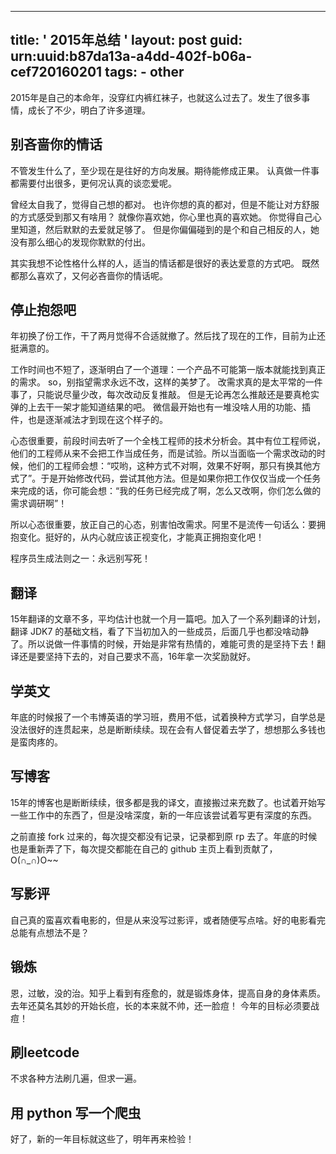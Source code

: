 
---
title: ' 2015年总结 '
layout: post
guid: urn:uuid:b87da13a-a4dd-402f-b06a-cef720160201
tags:
    - other
---
  
  
2015年是自己的本命年，没穿红内裤红袜子，也就这么过去了。发生了很多事情，成长了不少，明白了许多道理。

## 别吝啬你的情话 ##
不管发生什么了，至少现在是往好的方向发展。期待能修成正果。
认真做一件事都需要付出很多，更何况认真的谈恋爱呢。

曾经太自我了，觉得自己想的都对。
也许你想的真的都对，但是不能让对方舒服的方式感受到那又有啥用？
就像你喜欢她，你心里也真的喜欢她。
你觉得自己心里知道，然后默默的去爱就足够了。
但是你偏偏碰到的是个和自己相反的人，她没有那么细心的发现你默默的付出。

其实我想不论性格什么样的人，适当的情话都是很好的表达爱意的方式吧。
既然都那么喜欢了，又何必吝啬你的情话呢。

## 停止抱怨吧 ##
年初换了份工作，干了两月觉得不合适就撤了。然后找了现在的工作，目前为止还挺满意的。

工作时间也不短了，逐渐明白了一个道理：一个产品不可能第一版本就能找到真正的需求。
so，别指望需求永远不改，这样的美梦了。
改需求真的是太平常的一件事了，只能说尽量少改，每次改动反复推敲。
但是无论再怎么推敲还是要真枪实弹的上去干一架才能知道结果的吧。
微信最开始也有一堆没啥人用的功能、插件，也是逐渐减法才到现在这个样子的。

心态很重要，前段时间去听了一个全栈工程师的技术分析会。其中有位工程师说，他们的工程师从来不会把工作当成任务，而是试验。所以当面临一个需求改动的时候，他们的工程师会想：“哎哟，这种方式不对啊，效果不好啊，那只有换其他方式了”。于是开始修改代码，尝试其他方法。但是如果你把工作仅仅当成一个任务来完成的话，你可能会想：“我的任务已经完成了啊，怎么又改啊，你们怎么做的需求调研啊”！

所以心态很重要，放正自己的心态，别害怕改需求。阿里不是流传一句话么：要拥抱变化。挺好的，从内心就应该正视变化，才能真正拥抱变化吧！

程序员生成法则之一：永远别写死！

## 翻译 ##
15年翻译的文章不多，平均估计也就一个月一篇吧。加入了一个系列翻译的计划， 翻译 JDK7 的基础文档，看了下当初加入的一些成员，后面几乎也都没啥动静了。所以说做一件事情的时候，开始是非常有热情的，难能可贵的是坚持下去！翻译还是要坚持下去的，对自己要求不高，16年拿一次奖励就好。

## 学英文 ##
年底的时候报了一个韦博英语的学习班，费用不低，试着换种方式学习，自学总是没法很好的连贯起来，总是断断续续。现在会有人督促着去学了，想想那么多钱也是蛮肉疼的。

## 写博客 ##
15年的博客也是断断续续，很多都是我的译文，直接搬过来充数了。也试着开始写一些工作中的东西了，但是没啥深度，新的一年应该尝试着写更有深度的东西。

之前直接 fork 过来的，每次提交都没有记录，记录都到原 rp 去了。年底的时候也是重新弄了下，每次提交都能在自己的 github 主页上看到贡献了，O(∩_∩)O~~

## 写影评 ##
自己真的蛮喜欢看电影的，但是从来没写过影评，或者随便写点啥。好的电影看完总能有点想法不是？

## 锻炼 ##
恩，过敏，没的治。知乎上看到有痊愈的，就是锻炼身体，提高自身的身体素质。
去年还莫名其妙的开始长痘，长的本来就不帅，还一脸痘！
今年的目标必须要战痘！

## 刷leetcode ##
不求各种方法刷几遍，但求一遍。

## 用 python 写一个爬虫 ##

好了，新的一年目标就这些了，明年再来检验！